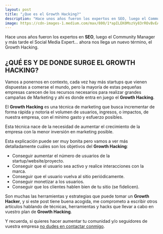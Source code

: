 ```yaml
---
layout: post
title: "¿Que es el Growth Hacking?"
description: "Hace unos años fueron los expertos en SEO, luego el Community Manager y más tarde el Social Media Expert… ahora nos llega un nuevo término, el Growth Hacking."
image: https://cdn-images-1.medium.com/max/800/1*apILEK0MszVy83rROvBvEA.png
---
```


Hace unos años fueron los expertos en **SEO**, luego el Community Manager y más tarde el Social Media Expert… ahora nos llega un nuevo término, el Growth Hacking.

## ¿QUÉ ES Y DE DONDE SURGE EL GROWTH HACKING?

Vamos a ponernos en contexto, cada vez hay más startups que vienen dispuestas a comerse el mundo, pero la mayoría de estas pequeñas empresas carecen de los recursos necesarios para realizar grandes campañas de Marketing y ahí es donde entra en juego el **Growth Hacking**.

El **Growth Hacking** es una técnica de marketing que busca incrementar de forma rápida y notoria el volumen de usuarios, ingresos, o impactos, de nuestra empresa, con el mínimo gasto y esfuerzo posibles.

Esta técnica nace de la necesidad de aumentar el crecimiento de la empresa con la menor inversión en marketing posible.

Esta explicación puede ser muy bonita pero vamos a ver más detalladamente cuáles son los objetivos del **Growth Hacking**:

- Conseguir aumentar el número de usuarios de la startup/website/proyecto.
- Conseguir que el usuario sea activo y realice interacciones con la marca.
- Conseguir que el usuario vuelva al sitio periódicamente.
- Conseguir monetizar a los usuarios.
- Conseguir que los clientes hablen bien de tu sitio (se fidelicen).

Son muchas las herramientas y estrategias que puede tomar un **Growth Hacker**, y si este post tiene buena acogida, me comprometo a escribir otros artículos hablando de técnicas, herramientas y hacks que llevar a cabo en vuestro plan de **Growth Hacking**.

Y recuerda, si quieres hacer aumentar tu comunidad y/o seguidores de vuestra empresa [no dudes en contactar conmigo](mailto:info@ajra.es).